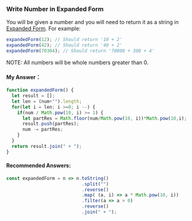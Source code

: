 ### Write Number in Expanded Form

You will be given a number and you will need to return it as a string in [Expanded Form](https://www.mathplacementreview.com/arithmetic/whole-numbers.php#expanded-form). For example:

```javascript
expandedForm(12); // Should return '10 + 2'
expandedForm(42); // Should return '40 + 2'
expandedForm(70304); // Should return '70000 + 300 + 4'
```

NOTE: All numbers will be whole numbers greater than 0.





#### My Answer：

```js
function expandedForm() {
  let result = [];
  let len = (num+"").length;
  for(let i = len; i >=0; i --) {
    if(num / Math.pow(10, i) >= 1) {
      let partRes = Math.floor(num/Math.pow(10, i))*Math.pow(10,i);
      result.push(partRes);
      num -= partRes;
    }
  }
  return result.join(" + ");
}
```





#### Recommended Answers:

```js
const expandedForm = n => n.toString()
                            .split("")
                            .reverse()
                            .map( (a, i) => a * Math.pow(10, i))
                            .filter(a => a > 0)
                            .reverse()
                            .join(" + ");
```

